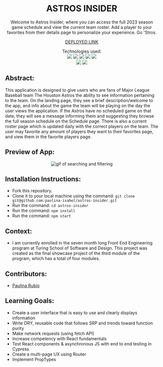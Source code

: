 <div align="center">
<h1> ASTROS INSIDER </h1>
Welcome to Astros Insider, where you can access the full 2023 season game schedule and view the current team roster. Add a player to your favorites from their details page to personalize your experience. Go 'Stros.

[DEPLOYED LINK](https://astrosinsider.vercel.app/)

Technologies used:<br>
  <img src="https://img.shields.io/badge/React-20232A?style=for-the-badge&logo=react&logoColor=61DAFB" />
  <img src="https://img.shields.io/badge/CSS3-1572B6?style=for-the-badge&logo=css3&logoColor=white" />
  <img src="https://img.shields.io/badge/HTML5-E34F26?style=for-the-badge&logo=html5&logoColor=white" />
  <img src="https://img.shields.io/badge/Heroku-430098?style=for-the-badge&logo=heroku&logoColor=white" />
  <img src="https://img.shields.io/badge/-cypress-%23E5E5E5?style=for-the-badge&logo=cypress&logoColor=058a5e" />
  <br>
  <img src="https://img.shields.io/badge/TypeScript-007ACC?style=for-the-badge&logo=typescript&logoColor=white" />
  <img src="https://img.shields.io/badge/React_Router-CA4245?style=for-the-badge&logo=react-router&logoColor=white"/>
</div>

## Abstract: 
This application is designed to give users who are fans of Major League Baseball team The Houston Astros the ability to see information pertaining to the team. On the landing page, they see a brief description/welcome to the app, and info about the game the team will be playing on the day the user views the application. If the Astros have no scheduled game on that date, they will see a message informing them and suggesting they browse the full season schedule on the Schedule page. There is also a current roster page which is updated daily with the correct players on the team. The user may favorite any amount of players they want to their favorites page, and view them in the favorite players page. 

## Preview of App:
 <div align='center'> 
  <img src="https://user-images.githubusercontent.com/123966150/258610057-b4623811-8632-4570-b26e-6bc744d34f5a.gif" alt='gif of searching and filtering' /></div>

## Installation Instructions:
- Fork this repository. 
- Clone it to your local machine using the command: `git clone git@github.com:paulina-isabel/astros-insider.git`
- Run the command: `cd astros-insider`
- Run the command: `npm install`
- Run the command: `npm start`

## Context:
- I am currently enrolled in the seven month long Front End Engineering program at Turing School of Software and Design. This project was created as the final showcase project of the third module of the program, which has a total of four modules. 

## Contributors:
- [Paulina Rubio](https://www.linkedin.com/in/paulina-isabel-rubio/)

## Learning Goals:
- Create a user interface that is easy to use and clearly displays information
- Write DRY, reusable code that follows SRP and trends toward function purity
- Make network requests (using fetch API)
- Increase competency with React fundamentals
- Test React components & asynchronous JS with end to end testing in Cypress
- Create a multi-page UX using Router
- Implement PropTypes
